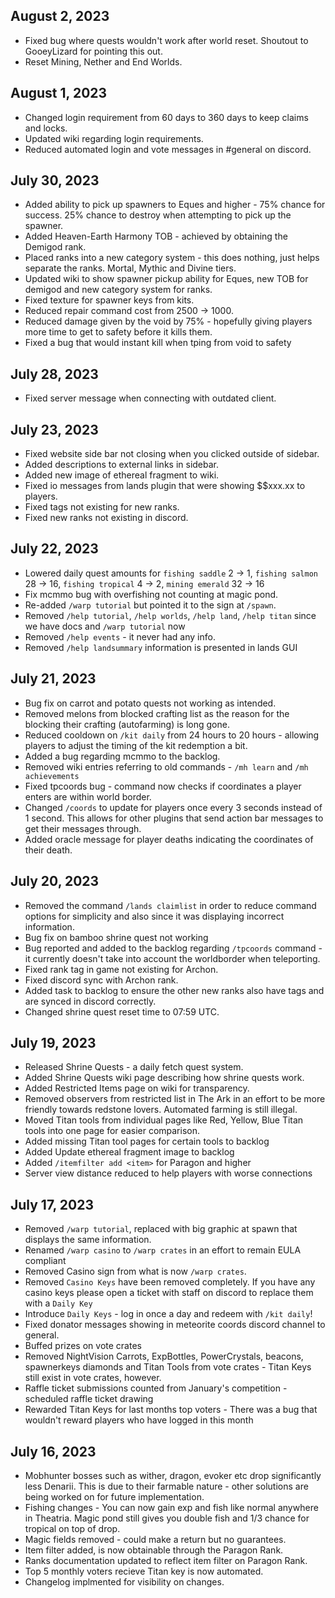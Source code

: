 ## August 2, 2023
- Fixed bug where quests wouldn't work after world reset. Shoutout to GooeyLizard for pointing this out.
- Reset Mining, Nether and End Worlds.

## August 1, 2023
- Changed login requirement from 60 days to 360 days to keep claims and locks.
- Updated wiki regarding login requirements.
- Reduced automated login and vote messages in #general on discord.


## July 30, 2023
- Added ability to pick up spawners to Eques and higher - 75% chance for success. 25% chance to destroy when attempting to pick up the spawner.
- Added Heaven-Earth Harmony TOB - achieved by obtaining the Demigod rank.
- Placed ranks into a new category system - this does nothing, just helps separate the ranks. Mortal, Mythic and Divine tiers.
- Updated wiki to show spawner pickup ability for Eques, new TOB for demigod and new category system for ranks.
- Fixed texture for spawner keys from kits.
- Reduced repair command cost from 2500 -> 1000.
- Reduced damage given by the void by 75% - hopefully giving players more time to get to safety before it kills them.
- Fixed a bug that would instant kill when tping from void to safety

## July 28, 2023
- Fixed server message when connecting with outdated client.

## July 23, 2023
- Fixed website side bar not closing when you clicked outside of sidebar.
- Added descriptions to external links in sidebar.
- Added new image of ethereal fragment to wiki.
- Fixed io messages from lands plugin that were showing $$xxx.xx to players.
- Fixed tags not existing for new ranks.
- Fixed new ranks not existing in discord.

## July 22, 2023
- Lowered daily quest amounts for `fishing saddle` 2 -> 1, `fishing salmon` 28 -> 16, `fishing tropical` 4 -> 2, `mining emerald` 32 -> 16
- Fix mcmmo bug with overfishing not counting at magic pond.
- Re-added `/warp tutorial` but pointed it to the sign at `/spawn`.
- Removed `/help tutorial`, `/help worlds`, `/help land`, `/help titan` since we have docs and `/warp tutorial` now
- Removed `/help events` - it never had any info.
- Removed `/help landsummary` information is presented in lands GUI


## July 21, 2023
- Bug fix on carrot and potato quests not working as intended.
- Removed melons from blocked crafting list as the reason for the blocking their crafting (autofarming) is long gone.
- Reduced cooldown on `/kit daily` from 24 hours to 20 hours - allowing players to adjust the timing of the kit redemption a bit.
- Added a bug regarding mcmmo to the backlog.
- Removed wiki entries referring to old commands - `/mh learn` and `/mh achievements`
- Fixed tpcoords bug - command now checks if coordinates a player enters are within world border.
- Changed `/coords` to update for players once every 3 seconds instead of 1 second. This allows for other plugins that send action bar messages to get their messages through.
- Added oracle message for player deaths indicating the coordinates of their death.

## July 20, 2023
- Removed the command `/lands claimlist` in order to reduce command options for simplicity and also since it was displaying incorrect information.
- Bug fix on bamboo shrine quest not working
- Bug reported and added to the backlog regarding `/tpcoords` command - it currently doesn't take into account the worldborder when teleporting.
- Fixed rank tag in game not existing for Archon.
- Fixed discord sync with Archon rank.
- Added task to backlog to ensure the other new ranks also have tags and are synced in discord correctly.
- Changed shrine quest reset time to 07:59 UTC.

## July 19, 2023
- Released Shrine Quests - a daily fetch quest system.
- Added Shrine Quests wiki page describing how shrine quests work.
- Added Restricted Items page on wiki for transparency.
- Removed observers from restricted list in The Ark in an effort to be more friendly towards redstone lovers. Automated farming is still illegal.
- Moved Titan tools from individual pages like Red, Yellow, Blue Titan tools into one page for easier comparison.
- Added missing Titan tool pages for certain tools to backlog
- Added Update ethereal fragment image to backlog
- Added `/itemfilter add <item>` for Paragon and higher
- Server view distance reduced to help players with worse connections

## July 17, 2023
- Removed `/warp tutorial`, replaced with big graphic at spawn that displays the same information.
- Renamed `/warp casino` to `/warp crates` in an effort to remain EULA compliant
- Removed Casino sign from what is now `/warp crates`.
- Removed `Casino Keys` have been removed completely. If you have any casino keys please open a ticket with staff on discord to replace them with a `Daily Key`
- Introduce `Daily Keys` - log in once a day and redeem with `/kit daily`!
- Fixed donator messages showing in meteorite coords discord channel to general.
- Buffed prizes on vote crates
- Removed NightVision Carrots, ExpBottles, PowerCrystals, beacons, spawnerkeys diamonds and Titan Tools from vote crates - Titan Keys still exist in vote crates, however.
- Raffle ticket submissions counted from January's competition - scheduled raffle ticket drawing
- Rewarded Titan Keys for last months top voters - There was a bug that wouldn't reward players who have logged in this month

## July 16, 2023
- Mobhunter bosses such as wither, dragon, evoker etc drop significantly less Denarii. This is due to their farmable nature - other solutions are being worked on for future implementation.
- Fishing changes - You can now gain exp and fish like normal anywhere in Theatria. Magic pond still gives you double fish and 1/3 chance for tropical on top of drop.
- Magic fields removed - could make a return but no guarantees.
- Item filter added, is now obtainable through the Paragon Rank.
- Ranks documentation updated to reflect item filter on Paragon Rank.
- Top 5 monthly voters recieve Titan key is now automated.
- Changelog implmented for visibility on changes.

